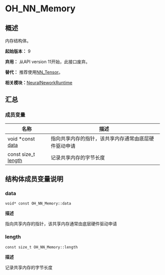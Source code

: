 # OH_NN_Memory


## 概述

内存结构体。

**起始版本：** 9

**弃用：** 从API version 11开始，此接口废弃。

**替代：** 推荐使用[NN_Tensor](_neural_nework_runtime.md#nn_tensor)。

**相关模块：**[NeuralNeworkRuntime](_neural_nework_runtime.md)


## 汇总


### 成员变量

| 名称 | 描述 | 
| -------- | -------- |
| void \*const [data](#data) | 指向共享内存的指针，该共享内存通常由底层硬件驱动申请 | 
| const size_t [length](#length) | 记录共享内存的字节长度 | 


## 结构体成员变量说明


### data

```
void* const OH_NN_Memory::data
```

**描述**

指向共享内存的指针，该共享内存通常由底层硬件驱动申请


### length

```
const size_t OH_NN_Memory::length
```

**描述**

记录共享内存的字节长度
